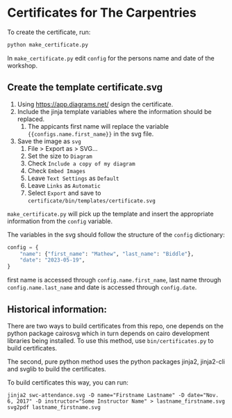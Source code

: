 # Certificates for The Carpentries

To create the certificate, run:
```bash
python make_certificate.py
```

In `make_certificate.py` edit `config` for the persons name and date of the workshop.


## Create the template certificate.svg

1. Using https://app.diagrams.net/ design the certificate.
1. Include the jinja template variables where the information should be replaced.
   1. The appicants first name will replace the variable `{{configs.name.first_name}}` in the svg file.
1. Save the image as `svg`
   1. File > Export as > SVG...
   2. Set the size to `Diagram`
   3. Check `Include a copy of my diagram`
   4. Check `Embed Images`
   5. Leave `Text Settings` as `Default`
   6. Leave `Links` as `Automatic`
   7. Select `Export` and save to `certificate/bin/templates/certificate.svg`

`make_certificate.py` will pick up the template and insert the appropriate information from the `config` variable.

The variables in the svg should follow the structure of the `config` dictionary:
```python
config = {
    "name": {"first_name": "Mathew", "last_name": "Biddle"},
    "date": "2023-05-19",
}
```

first name is accessed through `config.name.first_name`, last name through `config.name.last_name` and date is accessed through `config.date`.

## Historical information:

There are two ways to build certificates from this repo, one depends on the python package cairosvg which in turn depends on cairo development libraries being installed. To use this method, use `bin/certificates.py` to build certificates.

The second, pure python method uses the python packages jinja2, jinja2-cli and svglib to build the certificates.

To build certificates this way, you can run:
```
jinja2 swc-attendance.svg -D name="Firstname Lastname" -D date="Nov. 6, 2017" -D instructor="Some Instructor Name" > lastname_firstname.svg
svg2pdf lastname_firstname.svg 
```

